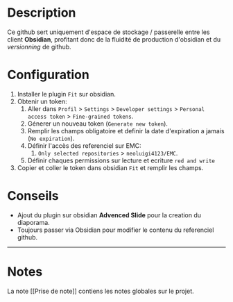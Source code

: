 # Description
Ce github sert uniquement d'espace de stockage / passerelle entre les client **Obsidian**, profitant donc de la fluidité de production d'obsidian et du *versionning* de github.

# Configuration
1. Installer le plugin `Fit` sur obsidian.
2. Obtenir un token:
	1. Aller dans `Profil` > `Settings` > `Developer settings` > `Personal access token` > `Fine-grained tokens`.
	2. Génerer un nouveau token (`Generate new token`).
	3. Remplir les champs obligatoire et definir la date d'expiration a jamais (`No expiration`).
	4. Définir l'accès des referenciel sur EMC:
		1. `Only selected repositories` > `neoluigi4123/EMC`.
	5. Définir chaques permissions sur lecture et ecriture `red and write`
3. Copier et coller le token dans obsidian `Fit` et remplir les champs.

# Conseils
- Ajout du plugin sur obsidian **Advenced Slide** pour la creation du diaporama.
- Toujours passer via Obsidian pour modifier le contenu du referenciel github.

---

# Notes

La note [[Prise de note]] contiens les notes globales sur le projet.